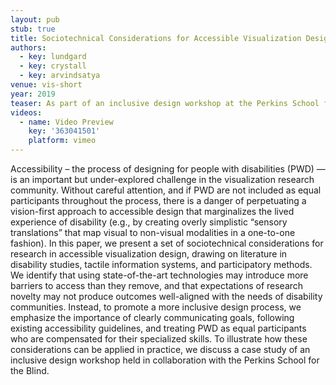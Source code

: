 ```yaml
---
layout: pub
stub: true
title: Sociotechnical Considerations for Accessible Visualization Design
authors:
  - key: lundgard
  - key: crystall
  - key: arvindsatya
venue: vis-short
year: 2019
teaser: As part of an inclusive design workshop at the Perkins School for the Blind, we created a 3D printed tactile translation of a time-series chart by William Playfair. In this paper, we show how these one-to-one translations, while based on existing best-practice guidelines for tactile graphics, can be pedagogically ineffective and incur prohibitive costs.
videos:
  - name: Video Preview
    key: '363041501'
    platform: vimeo
---
```

Accessibility – the process of designing for people with disabilities (PWD) — is an important but under-explored challenge in the visualization research community. Without careful attention, and if PWD are not included as equal participants throughout the process, there is a danger of perpetuating a vision-first approach to accessible design that marginalizes the lived experience of disability (e.g., by creating overly simplistic “sensory translations” that map visual to non-visual modalities in a one-to-one fashion). In this paper, we present a set of sociotechnical considerations for research in accessible visualization design, drawing on literature in disability studies, tactile information systems, and participatory methods. We identify that using state-of-the-art technologies may introduce more barriers to access than they remove, and that expectations of research novelty may not produce outcomes well-aligned with the needs of disability communities. Instead, to promote a more inclusive design process, we emphasize the importance of clearly communicating goals, following existing accessibility guidelines, and treating PWD as equal participants who are compensated for their specialized skills. To illustrate how these considerations can be applied in practice, we discuss a case study of an inclusive design workshop held in collaboration with the Perkins School for the Blind.